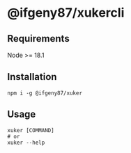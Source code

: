 # @ifgeny87/xukercli


## Requirements

Node >= 18.1


## Installation

```shell
npm i -g @ifgeny87/xuker
```


## Usage

```shell
xuker [COMMAND]
# or
xuker --help
```
